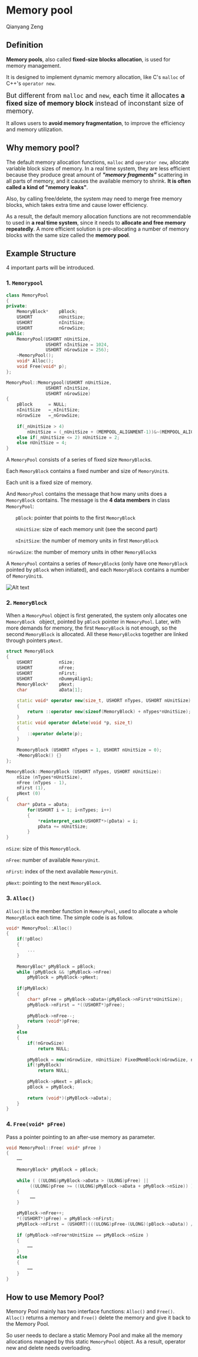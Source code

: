 # Memory pool

Qianyang Zeng

## Definition

**Memory pools**, also called **fixed-size blocks allocation**, is used for memory management.

It is designed to implement dynamic memory allocation, like C's `malloc` of C++'s `operator new`. 

<font size = 4>But different from `malloc` and `new`, each time it allocates **a fixed size of memory block** instead of inconstant size of memory.</font>

It allows users to **avoid memory fragmentation**, to improve the efficiency and memory utilization.

## Why memory pool?

The default memory allocation functions, `malloc` and `operator new`, allocate variable block sizes of memory. In a real time system, they are less efficient because they produce great amount of ***"memory fragments"*** scattering in all parts of memory, and it causes the available memory to shrink. **It is often called a kind of "memory leaks"**.

Also, by calling free/delete, the system may need to merge free memory blocks, which takes extra time and cause lower efficiency.

As a result, the default memory allocation functions are not recommendable to used in **a real time system**, since it needs to **allocate and free memory repeatedly**. A more efficient solution is pre-allocating a number of memory blocks with the same size called the **memory pool**.

## Example Structure

4 important parts will be introduced.

### 1. `Memorypool`

```c++
class MemoryPool
{
private:
    MemoryBlock*	pBlock;
    USHORT			nUnitSize;
    USHORT			nInitSize;
    USHORT			nGrowSize;
public:
    MemoryPool(USHORT nUnitSize, 
               USHORT nInitSize = 1024, 
               USHORT nGrowSize = 256);
    ~MemoryPool();
    void* Alloc();
    void Free(void* p);
};

MemoryPool::Memorypool(USHORT nUnitSize, 
               USHORT nInitSize, 
               USHORT nGrowSize)
{
    pBlock		= NULL;
    nInitSize	=_nInitSize;
    nGrowSize	=_nGrowSize;
    
    if(_nUnitSize > 4)
        nUnitSize = (_nUnitSize + (MEMPOOL_ALIGNMENT-1))&~(MEMPOOL_ALIGNMENT-1);
    else if(_nUnitSize <= 2) nUnitSize = 2;
    else nUnitSize = 4;
}
```

A `MemoryPool`  consists of a series of fixed size `MemoryBlock`s. 

Each `MemoryBlock` contains a fixed number and size of `MemoryUnit`s. 

Each unit is a fixed size of memory. 

And `MemoryPool` contains the message that how many units does a `MemoryBlock` contains. The message is the **4 data members** in class `MemoryPool`:

​				`	pBlock`: pointer that points to the first `MemoryBlock`

​				`	nUnitSize`: size of each memory unit (see the second part)

​				`	nInitSize`: the number of memory units in first `MemoryBlock`

​				`nGrowSize`: the number of memory units in other `MemoryBlock`s



A `MemoryPool` contains a series of `MemoryBlock`s (only have one `MemoryBlock` pointed by `pBlock` when initiated), and each `MemoryBlock` contains a number of `MemoryUnit`s. 


![Alt text](2.bmp)

### 2. `MemoryBlock`

When a `MemoryPool` object is first generated, the system only allocates one `MemoryBlock ` object, pointed by `pBlock`  pointer in `MemoryPool`. Later, with more demands for memory, the first `MemoryBlock` is not enough, so the second `MemoryBlock` is allocated. All these `MemoryBlock`s together are linked through pointers `pNext`.

```c++
struct MemoryBlock
{
    USHORT			nSize;
    USHORT			nFree;
    USHORT			nFirst;
    USHORT			nDummyAlign1;
    MemoryBlock*	pNext;
    char			aData[1];
    
    static void* operator new(size_t, USHORT nTypes, USHORT nUnitSize)
    {
        return ::operator new(sizeof(MemoryBlock) + nTypes*nUnitSize);
    }
    static void operator delete(void *p, size_t)
    {
        ::operator delete(p);
    }
    
    MeomoryBlock (USHORT nTypes = 1, USHORT nUnitSize = 0);
    ~MemoryBlock() {}
};

MemoryBlock::MemoryBlock (USHORT nTypes, USHORT nUnitSize):
	nSize (nTypes*nUnitSize),
	nFree (nTypes - 1),
	nFirst (1),
	pNext (0)
{
    char* pData = aData;
        for(USHORT i = 1; i<nTypes; i++)
        {
            *reinterpret_cast<USHORT*>(pData) = i;
            pData += nUnitSize;
        }
}
```

`nSize`: size of this `MemoryBlock`.

`nFree`: number of available `MemoryUnit`.

`nFirst`: index of the next available `MemoryUnit`.

`pNext`: pointing to the next `MemoryBlock`.

### 3. `Alloc()`

`Alloc()` is the member function in `MemoryPool`, used to allocate a whole `MemoryBlock` each time. The simple code is as follow.

```c++
void* MemoryPool::Alloc()
{
    if(!pBloc)
    {
        ...
    }
    
    MemoryBloc* pMyBlock = pBlock;
    while (pMyBlock && !pMyBlock->nFree)
        pMyBlock = pMyBlock->pNext;
    
    if(pMyBlock)
    {
        char* pFree = pMyBlock->aData+(pMyBlock->nFirst*nUnitSize);
        pMyBlock->nFirst = *((USHORT*)pFree);
        
        pMyBlock->nFree--;
        return (void*)pFree;
    }
    else
    {
        if(!nGrowSize)
            return NULL;
        
        pMyBlock = new(nGrowSize, nUnitSize) FixedMemBlock(nGrowSize, nUnitSize);
        if(!pMyBlock)
            return NULL;
        
        pMyBlock->pNext = pBlock;
        pBlock = pMyBlock;
        
        return (void*)(pMyBlock->aData);
    }
}
```



### 4. `Free(void* pFree)`

Pass a pointer pointing to an after-use memory as parameter.

```c++
void MemoryPool::Free( void* pFree )
{
    ……
 
    MemoryBlock* pMyBlock = pBlock;
 
    while ( ((ULONG)pMyBlock->aData > (ULONG)pFree) ||
         ((ULONG)pFree >= ((ULONG)pMyBlock->aData + pMyBlock->nSize)) )
    {
         ……
    }

    pMyBlock->nFree++;
    *((USHORT*)pFree) = pMyBlock->nFirst;
    pMyBlock->nFirst = (USHORT)(((ULONG)pFree-(ULONG)(pBlock->aData)) / nUnitSize);
 
    if (pMyBlock->nFree*nUnitSize == pMyBlock->nSize )
    {
        ……
    }
    else
    {
        ……
    }
}
```

## How to use Memory Pool?

Memory Pool mainly has two interface functions: `Alloc()` and `Free()`.  `Alloc()`  returns a memory and `Free()` delete the memory and give it back to the Memory Pool. 

So user needs to declare a static Memory Pool and make all the memory allocations managed by this static `MemoryPool` object. As a result, operator new and delete needs overloading.
